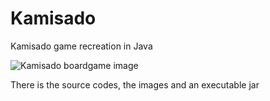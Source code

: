 # Kamisado
Kamisado game recreation in Java

![Kamisado boardgame image](https://1.bp.blogspot.com/-9fmVVeqQSLo/UN_f6y_oM-I/AAAAAAAAAWE/rD936aDWUQk/s1600/kamisado_in.png)

There is the source codes, the images and an executable jar
